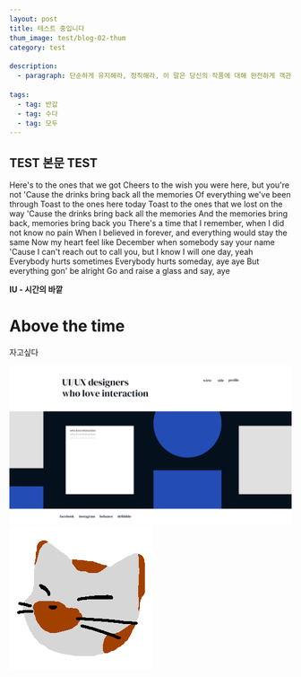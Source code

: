 ```yaml
---
layout: post
title: 테스트 중입니다
thum_image: test/blog-02-thum
category: test

description:
  - paragraph: 단순하게 유지해라, 정직해라, 이 말은 당신의 작품에 대해 완전하게 객관적이 되라는 말이다. 그리고 그 작업에 최선을 다해라. 용도야 말로 형태의 근원이다.

tags:
  - tag: 반갑
  - tag: 수다
  - tag: 모두
---
```


## TEST 본문 TEST

Here's to the ones that we got Cheers to the wish you were here, but you're not
'Cause the drinks bring back all the memories Of everything we've been through
Toast to the ones here today Toast to the ones that we lost on the way
'Cause the drinks bring back all the memories And the memories bring back, memories bring back you There's a time that I remember, when I did not know no pain When I believed in forever, and everything would stay the same
Now my heart feel like December when somebody say your name
'Cause I can't reach out to call you, but I know I will one day, yeah
Everybody hurts sometimes
Everybody hurts someday, aye aye
But everything gon' be alright
Go and raise a glass and say, aye

**IU - 시간의 바깥**

# Above the time

자고싶다

![힘들어](/assets/img/projects/testimage-main.jpg)
![Image Alt 텍스트](/assets/img/testimage.png)
